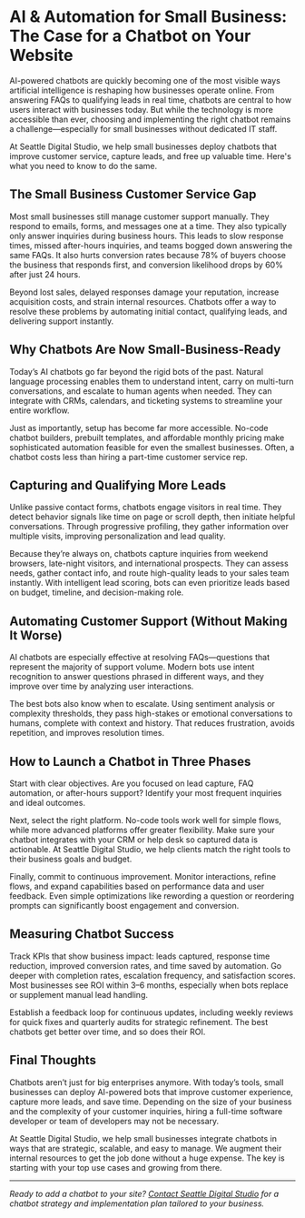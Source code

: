# AI & Automation for Small Business: The Case for a Chatbot on Your Website

AI-powered chatbots are quickly becoming one of the most visible ways artificial intelligence is reshaping how businesses operate online. From answering FAQs to qualifying leads in real time, chatbots are central to how users interact with businesses today. But while the technology is more accessible than ever, choosing and implementing the right chatbot remains a challenge—especially for small businesses without dedicated IT staff.

At Seattle Digital Studio, we help small businesses deploy chatbots that improve customer service, capture leads, and free up valuable time. Here's what you need to know to do the same.

## The Small Business Customer Service Gap

Most small businesses still manage customer support manually. They respond to emails, forms, and messages one at a time. They also typically only answer inquiries during business hours. This leads to slow response times, missed after-hours inquiries, and teams bogged down answering the same FAQs. It also hurts conversion rates because 78% of buyers choose the business that responds first, and conversion likelihood drops by 60% after just 24 hours.

Beyond lost sales, delayed responses damage your reputation, increase acquisition costs, and strain internal resources. Chatbots offer a way to resolve these problems by automating initial contact, qualifying leads, and delivering support instantly.

## Why Chatbots Are Now Small-Business-Ready

Today’s AI chatbots go far beyond the rigid bots of the past. Natural language processing enables them to understand intent, carry on multi-turn conversations, and escalate to human agents when needed. They can integrate with CRMs, calendars, and ticketing systems to streamline your entire workflow.

Just as importantly, setup has become far more accessible. No-code chatbot builders, prebuilt templates, and affordable monthly pricing make sophisticated automation feasible for even the smallest businesses. Often, a chatbot costs less than hiring a part-time customer service rep. 

## Capturing and Qualifying More Leads

Unlike passive contact forms, chatbots engage visitors in real time. They detect behavior signals like time on page or scroll depth, then initiate helpful conversations. Through progressive profiling, they gather information over multiple visits, improving personalization and lead quality.

Because they’re always on, chatbots capture inquiries from weekend browsers, late-night visitors, and international prospects. They can assess needs, gather contact info, and route high-quality leads to your sales team instantly. With intelligent lead scoring, bots can even prioritize leads based on budget, timeline, and decision-making role.

## Automating Customer Support (Without Making It Worse)

AI chatbots are especially effective at resolving FAQs—questions that represent the majority of support volume. Modern bots use intent recognition to answer questions phrased in different ways, and they improve over time by analyzing user interactions.

The best bots also know when to escalate. Using sentiment analysis or complexity thresholds, they pass high-stakes or emotional conversations to humans, complete with context and history. That reduces frustration, avoids repetition, and improves resolution times.

## How to Launch a Chatbot in Three Phases

Start with clear objectives. Are you focused on lead capture, FAQ automation, or after-hours support? Identify your most frequent inquiries and ideal outcomes.

Next, select the right platform. No-code tools work well for simple flows, while more advanced platforms offer greater flexibility. Make sure your chatbot integrates with your CRM or help desk so captured data is actionable. At Seattle Digital Studio, we help clients match the right tools to their business goals and budget.

Finally, commit to continuous improvement. Monitor interactions, refine flows, and expand capabilities based on performance data and user feedback. Even simple optimizations like rewording a question or reordering prompts can significantly boost engagement and conversion.

## Measuring Chatbot Success

Track KPIs that show business impact: leads captured, response time reduction, improved conversion rates, and time saved by automation. Go deeper with completion rates, escalation frequency, and satisfaction scores. Most businesses see ROI within 3–6 months, especially when bots replace or supplement manual lead handling.

Establish a feedback loop for continuous updates, including weekly reviews for quick fixes and quarterly audits for strategic refinement. The best chatbots get better over time, and so does their ROI.

## Final Thoughts

Chatbots aren’t just for big enterprises anymore. With today’s tools, small businesses can deploy AI-powered bots that improve customer experience, capture more leads, and save time. Depending on the size of your business and the complexity of your customer inquiries, hiring a full-time software developer or team of developers may not be necessary. 

At Seattle Digital Studio, we help small businesses integrate chatbots in ways that are strategic, scalable, and easy to manage. We augment their internal resources to get the job done without a huge expense. The key is starting with your top use cases and growing from there.

<HR>

*Ready to add a chatbot to your site? [Contact Seattle Digital Studio](/contact) for a chatbot strategy and implementation plan tailored to your business.*
